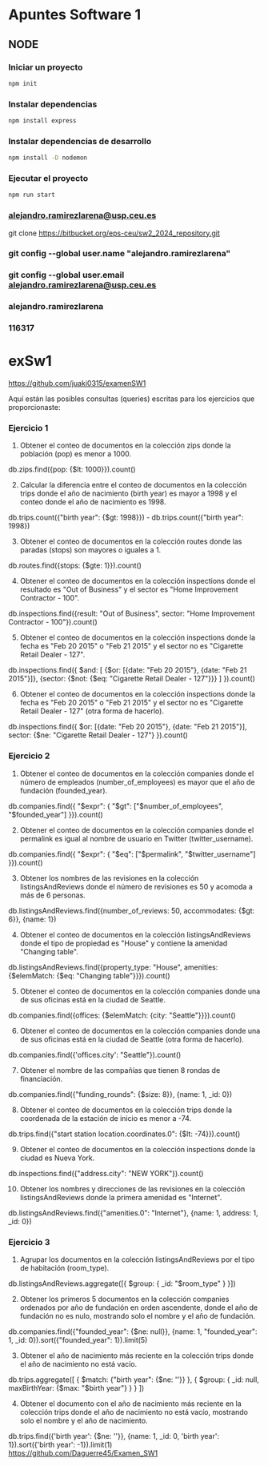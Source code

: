# Apuntes Software 1

## NODE

### Iniciar un proyecto

```bash
npm init
```

### Instalar dependencias

```bash
npm install express
```

### Instalar dependencias de desarrollo

```bash
npm install -D nodemon
```

### Ejecutar el proyecto

```bash
npm run start

```

### alejandro.ramirezlarena@usp.ceu.es


git clone https://bitbucket.org/eps-ceu/sw2_2024_repository.git

### git config --global user.name "alejandro.ramirezlarena"

### git config --global user.email alejandro.ramirezlarena@usp.ceu.es

### alejandro.ramirezlarena

### 116317

# exSw1

https://github.com/juaki0315/examenSW1


Aquí están las posibles consultas (queries) escritas para los ejercicios que proporcionaste:

### Ejercicio 1
1. Obtener el conteo de documentos en la colección zips donde la población (pop) es menor a 1000.

db.zips.find({pop: {$lt: 1000}}).count()


2. Calcular la diferencia entre el conteo de documentos en la colección trips donde el año de nacimiento (birth year) es mayor a 1998 y el conteo donde el año de nacimiento es 1998.

db.trips.count({"birth year": {$gt: 1998}}) - db.trips.count({"birth year": 1998})


3. Obtener el conteo de documentos en la colección routes donde las paradas (stops) son mayores o iguales a 1.

db.routes.find({stops: {$gte: 1}}).count()


4. Obtener el conteo de documentos en la colección inspections donde el resultado es "Out of Business" y el sector es "Home Improvement Contractor - 100".

db.inspections.find({result: "Out of Business", sector: "Home Improvement Contractor - 100"}).count()


5. Obtener el conteo de documentos en la colección inspections donde la fecha es "Feb 20 2015" o "Feb 21 2015" y el sector no es "Cigarette Retail Dealer - 127".

db.inspections.find({
  $and: [
    {$or: [{date: "Feb 20 2015"}, {date: "Feb 21 2015"}]},
    {sector: {$not: {$eq: "Cigarette Retail Dealer - 127"}}}
  ]
}).count()


6. Obtener el conteo de documentos en la colección inspections donde la fecha es "Feb 20 2015" o "Feb 21 2015" y el sector no es "Cigarette Retail Dealer - 127" (otra forma de hacerlo).

db.inspections.find({
  $or: [{date: "Feb 20 2015"}, {date: "Feb 21 2015"}],
  sector: {$ne: "Cigarette Retail Dealer - 127"}
}).count()


### Ejercicio 2
1. Obtener el conteo de documentos en la colección companies donde el número de empleados (number_of_employees) es mayor que el año de fundación (founded_year).

db.companies.find({ "$expr": { "$gt": ["$number_of_employees", "$founded_year"] }}).count()


2. Obtener el conteo de documentos en la colección companies donde el permalink es igual al nombre de usuario en Twitter (twitter_username).

db.companies.find({ "$expr": { "$eq": ["$permalink", "$twitter_username"] }}).count()


3. Obtener los nombres de las revisiones en la colección listingsAndReviews donde el número de revisiones es 50 y acomoda a más de 6 personas.

db.listingsAndReviews.find({number_of_reviews: 50, accommodates: {$gt: 6}}, {name: 1})


4. Obtener el conteo de documentos en la colección listingsAndReviews donde el tipo de propiedad es "House" y contiene la amenidad "Changing table".

db.listingsAndReviews.find({property_type: "House", amenities: {$elemMatch: {$eq: "Changing table"}}}).count()


5. Obtener el conteo de documentos en la colección companies donde una de sus oficinas está en la ciudad de Seattle.

db.companies.find({offices: {$elemMatch: {city: "Seattle"}}}).count()


6. Obtener el conteo de documentos en la colección companies donde una de sus oficinas está en la ciudad de Seattle (otra forma de hacerlo).

db.companies.find({'offices.city': "Seattle"}).count()


7. Obtener el nombre de las compañías que tienen 8 rondas de financiación.

db.companies.find({"funding_rounds": {$size: 8}}, {name: 1, _id: 0})


8. Obtener el conteo de documentos en la colección trips donde la coordenada de la estación de inicio es menor a -74.

db.trips.find({"start station location.coordinates.0": {$lt: -74}}).count()


9. Obtener el conteo de documentos en la colección inspections donde la ciudad es Nueva York.

db.inspections.find({"address.city": "NEW YORK"}).count()


10. Obtener los nombres y direcciones de las revisiones en la colección listingsAndReviews donde la primera amenidad es "Internet".

db.listingsAndReviews.find({"amenities.0": "Internet"}, {name: 1, address: 1, _id: 0})


### Ejercicio 3
1. Agrupar los documentos en la colección listingsAndReviews por el tipo de habitación (room_type).

db.listingsAndReviews.aggregate([{ $group: { _id: "$room_type" } }])


2. Obtener los primeros 5 documentos en la colección companies ordenados por año de fundación en orden ascendente, donde el año de fundación no es nulo, mostrando solo el nombre y el año de fundación.

db.companies.find({"founded_year": {$ne: null}}, {name: 1, "founded_year": 1, _id: 0}).sort({"founded_year": 1}).limit(5)


3. Obtener el año de nacimiento más reciente en la colección trips donde el año de nacimiento no está vacío.

db.trips.aggregate([
  { $match: {"birth year": {$ne: ''}} },
  { $group: { _id: null, maxBirthYear: {$max: "$birth year"} } }
])


4. Obtener el documento con el año de nacimiento más reciente en la colección trips donde el año de nacimiento no está vacío, mostrando solo el nombre y el año de nacimiento.

db.trips.find({'birth year': {$ne: ''}}, {name: 1, _id: 0, 'birth year': 1}).sort({'birth year': -1}).limit(1)
https://github.com/Daguerre45/Examen_SW1
